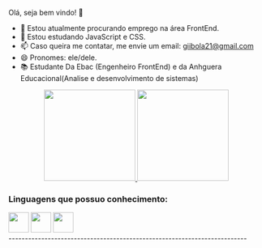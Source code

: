 Olá, seja bem vindo! 👋

- 🔭 Estou atualmente procurando emprego na área FrontEnd.
- 🌱 Estou estudando JavaScript e CSS.
- 📫 Caso queira me contatar, me envie um email: giibola21@gmail.com
- 😄 Pronomes: ele/dele.
- 📚 Estudante Da Ebac (Engenheiro FrontEnd) e da Anhguera Educacional(Analise e desenvolvimento de sistemas)

<div align="center">
  <a href="https://github.com/gbaldodev">
    <img height="180em" src="https://github-readme-stats.vercel.app/api?username=gbaldodev&show_icons=true&theme=dracula&include_all_commits=true&count_private=true"/>
    <img height="180em" src="https://github-readme-stats.vercel.app/api/top-langs/?username=gbaldodev&layout=compact&langs_count=16&theme=dracula"/>
  </a>
</div>

### Linguagens que possuo conhecimento:
<div style=in-line>
<img src="https://cdn.jsdelivr.net/gh/devicons/devicon@latest/icons/css3/css3-original.svg" width="40px">
<img src="https://cdn.jsdelivr.net/gh/devicons/devicon@latest/icons/html5/html5-original.svg" width="40px">
<img src="https://cdn.jsdelivr.net/gh/devicons/devicon@latest/icons/javascript/javascript-original.svg" width="40px">
</div>
-------------------------------------------------------------------------


